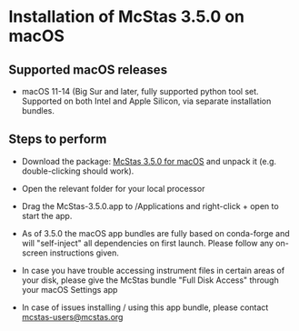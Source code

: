 # Installation of McStas 3.5.0 on macOS 

## Supported macOS releases
* macOS 11-14 (Big Sur and later, fully supported python tool set. Supported on both Intel and Apple Silicon,
  via separate installation bundles.

## Steps to perform

* Download the package:
  [McStas 3.5.0 for macOS](https://download.mcstas.org/mcstas-3.5.0/mac/mcstas-macOS-x86_64.tgz)
 and unpack it (e.g. double-clicking should work).

* Open the relevant folder for your local processor

* Drag the McStas-3.5.0.app to /Applications and right-click + open to start the app. 

* As of 3.5.0 the macOS app bundles are fully based on conda-forge and will "self-inject" all dependencies on first launch. Please follow any on-screen instructions given.
  
* In case you have trouble accessing instrument files in certain areas
  of your disk, please give the McStas bundle "Full Disk Access"
  through your macOS Settings app

* In case of issues installing / using this app bundle, please contact mcstas-users@mcstas.org
